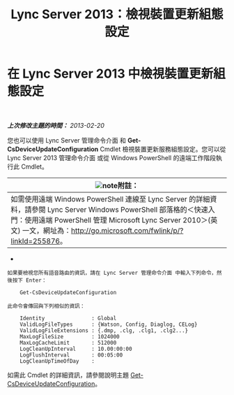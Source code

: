 ﻿---
title: Lync Server 2013：檢視裝置更新組態設定
TOCTitle: 檢視裝置更新組態設定
ms:assetid: aa6a70a9-bd77-4606-b797-ea6a3bab9cf2
ms:mtpsurl: https://technet.microsoft.com/zh-tw/library/JJ994059(v=OCS.15)
ms:contentKeyID: 52056175
ms.date: 08/10/2015
mtps_version: v=OCS.15
ms.translationtype: HT
---

# 在 Lync Server 2013 中檢視裝置更新組態設定

 

_**上次修改主題的時間：** 2013-02-20_

您也可以使用 Lync Server 管理命令介面 和 **Get-CsDeviceUpdateConfiguration** Cmdlet 檢視裝置更新服務組態設定。您可以從 Lync Server 2013 管理命令介面 或從 Windows PowerShell 的遠端工作階段執行此 Cmdlet。

<table>
<thead>
<tr class="header">
<th><img src="images/Gg398811.note(OCS.15).gif" title="note" alt="note" />附註：</th>
</tr>
</thead>
<tbody>
<tr class="odd">
<td>如需使用遠端 Windows PowerShell 連線至 Lync Server 的詳細資料，請參閱 Lync Server Windows PowerShell 部落格的＜快速入門：使用遠端 PowerShell 管理 Microsoft Lync Server 2010＞(英文) 一文，網址為：<a href="http://go.microsoft.com/fwlink/p/?linkid=255876">http://go.microsoft.com/fwlink/p/?linkId=255876</a>。</td>
</tr>
</tbody>
</table>




  - 
    
    如果要檢視您所有語音路由的資訊，請在 Lync Server 管理命令介面 中輸入下列命令，然後按下 Enter：
    
        Get-CsDeviceUpdateConfiguration
    
    此命令會傳回與下列相似的資訊：
    
        Identity               : Global
        ValidLogFileTypes      : {Watson, Config, Diaglog, CELog}
        ValidLogFileExtensions : {.dmp, .clg, .clg1, .clg2...}
        MaxLogFileSize         : 1024000
        MaxLogCacheLimit       : 512000
        LogCleanUpInterval     : 10.00:00:00
        LogFlushInterval       : 00:05:00
        LogCleanUpTimeOfDay    :

如需此 Cmdlet 的詳細資訊，請參閱說明主題 [Get-CsDeviceUpdateConfiguration](https://docs.microsoft.com/en-us/powershell/module/skype/Get-CsDeviceUpdateConfiguration)。

